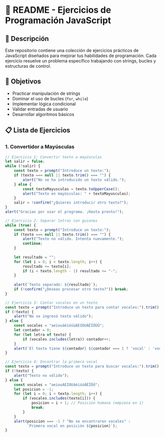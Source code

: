 # 📝 README - Ejercicios de Programación JavaScript

## 📌 Descripción
Este repositorio contiene una colección de ejercicios prácticos de JavaScript diseñados para mejorar tus habilidades de programación. Cada ejercicio resuelve un problema específico trabajando con strings, bucles y estructuras de control.

## 🎯 Objetivos
- Practicar manipulación de strings
- Dominar el uso de bucles (`for`, `while`)
- Implementar lógica condicional
- Validar entradas de usuario
- Desarrollar algoritmos básicos

## 📋 Lista de Ejercicios

### 1. Convertidor a Mayúsculas
```javascript
// Ejercicio 1: Convertir texto a mayúsculas
let salir = false;
while (!salir) {
    const texto = prompt("Introduce un texto:");
    if (texto === null || texto.trim() === "") {
        alert("No se ha introducido un texto válido.");
    } else {
        const textoMayusculas = texto.toUpperCase();
        alert("Texto en mayúsculas: " + textoMayusculas);
    }
    salir = !confirm("¿Quieres introducir otro texto?");
}
alert("Gracias por usar el programa. ¡Hasta pronto!");

// Ejercicio 2: Separar letras con guiones
while (true) {
    const texto = prompt("Introduce un texto:");
    if (texto === null || texto.trim() === "") {
        alert("Texto no válido. Intenta nuevamente.");
        continue;
    }
    
    let resultado = "";
    for (let i = 0; i < texto.length; i++) {
        resultado += texto[i];
        if (i < texto.length - 1) resultado += "-";
    }
    
    alert(`Texto separado: ${resultado}`);
    if (!confirm("¿Deseas procesar otro texto?")) break;
}

// Ejercicio 3: Contar vocales en un texto
const texto = prompt("Introduce un texto para contar vocales:").trim();
if (!texto) {
    alert("No se ingresó texto válido");
} else {
    const vocales = "aeiouáéíóúüAEIOUÁÉÍÓÚÜ";
    let contador = 0;
    for (let letra of texto) {
        if (vocales.includes(letra)) contador++;
    }
    alert(`El texto tiene ${contador} ${contador === 1 ? 'vocal' : 'vocales'}`);
}

// Ejercicio 4: Encontrar la primera vocal
const texto = prompt("Introduce un texto para buscar vocales:").trim();
if (!texto) {
    alert("Texto no válido");
} else {
    const vocales = "aeiouAEIOUáéíóúÁÉÍÓÚ";
    let posicion = -1;
    for (let i = 0; i < texto.length; i++) {
        if (vocales.includes(texto[i])) {
            posicion = i + 1; // Posición humana (empieza en 1)
            break;
        }
    }
    alert(posicion === -1 ? "No se encontraron vocales" : 
          `Primera vocal en posición ${posicion}`);
} 
